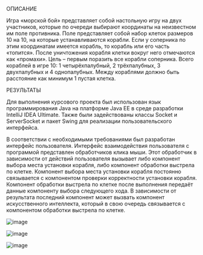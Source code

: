 ОПИСАНИЕ

Игра «морской бой» представляет собой настольную игру на двух участников, которые по очереди выбирают координаты на неизвестном им поле противника. Поле представляет собой набор клеток размеров 10 на 10, на которые устанавливаются корабли. Если у соперника по этим координатам имеется корабль, то корабль или его часть «топится». После уничтожения корабля клетки вокруг него отмечаются как «промахи». Цель – первым поразить все корабли соперника. Всего кораблей в игре 10: 1 четырёхпалубный, 2 трёхпалубных, 3 двухпалубных и 4 однопалубных. Между кораблями должно быть расстояние как минимум 1 пустая клетка.


РЕЗУЛЬТАТЫ

Для выполнения курсового проекта был использован язык программирования Java на платформе Java EE в среде разработки IntelliJ IDEA Ultimate. Также были задействованы классы Socket и ServerSocket и пакет Swing для реализации пользовательского интерфейса. 

В соответствии с необходимыми требованиями был разработан интерфейс пользователя. 
Интерфейс взаимодействия пользователя с программой представлен обработчиков клика мыши. Этот обработчик в зависимости от действий пользователя вызывает либо компонент выбора места установки корабля, либо компонент обработки выстрела по клетке.
Компонент выбора места установки корабля постоянно связывается с компонентом проверки корректности установки корабля. Компонент обработки выстрела по клетке после выполнения передаёт данные компоненту выбора следующего хода. В зависимости от результата последний компонент может вызвать компонент искусственного интеллекта, который в свою очередь связывается с компонентом обработки выстрела по клетке.

![image](https://user-images.githubusercontent.com/73128940/196721825-732e05c4-a26b-4883-a7eb-0e0e7ad0cd00.png)

![image](https://user-images.githubusercontent.com/73128940/196721905-388ca968-eeb4-4d20-9933-84c6f288215c.png)

![image](https://user-images.githubusercontent.com/73128940/196721948-987462f6-df0b-4443-8daa-6cfb8d643044.png)

 
